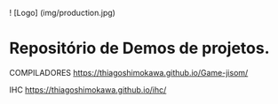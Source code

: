 ! [Logo] (img/production.jpg)
# Repositório de  Demos de projetos.

COMPILADORES
https://thiagoshimokawa.github.io/Game-jisom/


IHC
https://thiagoshimokawa.github.io/ihc/
